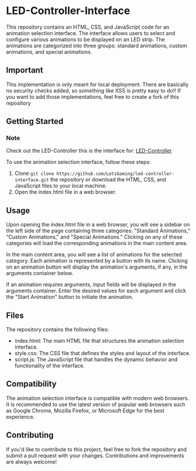 # LED-Controller-Interface
This repository contains an HTML, CSS, and JavaScript code for an animation selection interface. The interface allows users to select and configure various animations to be displayed on an LED strip. The animations are categorized into three groups: standard animations, custom animations, and special animations.

## Important
This implementation is only meant for local deployment. There are basically no security checks added, so something like XSS is pretty easy to do!!
If you want to add those implementations, feel free to create a fork of this repository

## Getting Started
### Note
Check out the LED-Controller this is the interface for: [LED-Controller](https://github.com/LetsGaming/LED-Controller-API)

To use the animation selection interface, follow these steps:

1. Clone ```git clone https://github.com/LetsGaming/led-controller-interface.git``` the repository or download the HTML, CSS, and JavaScript files to your local machine.
2. Open the index.html file in a web browser.

## Usage
Upon opening the index.html file in a web browser, you will see a sidebar on the left side of the page containing three categories: "Standard Animations," "Custom Animations," and "Special Animations." Clicking on any of these categories will load the corresponding animations in the main content area.

In the main content area, you will see a list of animations for the selected category. Each animation is represented by a button with its name. Clicking on an animation button will display the animation's arguments, if any, in the arguments container below.

If an animation requires arguments, input fields will be displayed in the arguments container. Enter the desired values for each argument and click the "Start Animation" button to initiate the animation.

## Files
The repository contains the following files:

* index.html: The main HTML file that structures the animation selection interface.
* style.css: The CSS file that defines the styles and layout of the interface.
* script.js: The JavaScript file that handles the dynamic behavior and functionality of the interface.


## Compatibility
The animation selection interface is compatible with modern web browsers. It is recommended to use the latest version of popular web browsers such as Google Chrome, Mozilla Firefox, or Microsoft Edge for the best experience.

## Contributing
If you'd like to contribute to this project, feel free to fork the repository and submit a pull request with your changes. Contributions and improvements are always welcome!